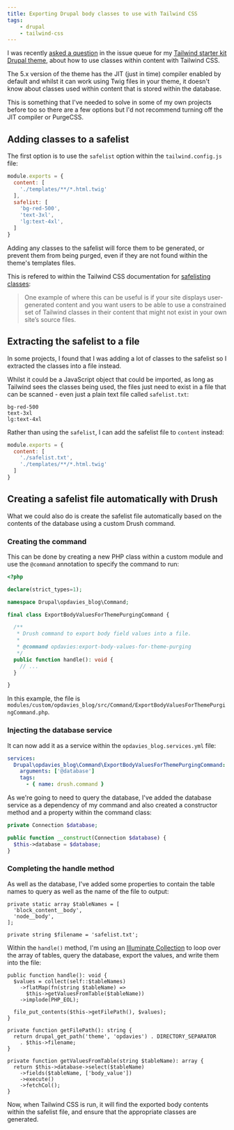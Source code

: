 ```yaml
---
title: Exporting Drupal body classes to use with Tailwind CSS
tags:
    - drupal
    - tailwind-css
---
```


I was recently [asked a question](https://www.drupal.org/project/tailwindcss/issues/3271487) in the issue queue for my [Tailwind starter kit Drupal theme](https://www.drupal.org/project/tailwindcss), about how to use classes within content with Tailwind CSS.

The 5.x version of the theme has the JIT (just in time) compiler enabled by default and whilst it can work using Twig files in your theme, it doesn't know about classes used within content that is stored within the database.

This is something that I've needed to solve in some of my own projects before too so there are a few options but I'd not recommend turning off the JIT compiler or PurgeCSS.

## Adding classes to a safelist

The first option is to use the `safelist` option within the `tailwind.config.js` file:

```js
module.exports = {
  content: [
    './templates/**/*.html.twig'
  ],
  safelist: [
    'bg-red-500',
    'text-3xl',
    'lg:text-4xl',
  ]
}
```

Adding any classes to the safelist will force them to be generated, or prevent them from being purged, even if they are not found within the theme's templates files.

This is refered to within the Tailwind CSS documentation for [safelisting classes](https://tailwindcss.com/docs/content-configuration#safelisting-classes):

> One example of where this can be useful is if your site displays user-generated content and you want users to be able to use a constrained set of Tailwind classes in their content that might not exist in your own site’s source files.

## Extracting the safelist to a file

In some projects, I found that I was adding a lot of classes to the safelist so I extracted the classes into a file instead.

Whilst it could be a JavaScript object that could be imported, as long as Tailwind sees the classes being used, the files just need to exist in a file that can be scanned - even just a plain text file called `safelist.txt`:

```
bg-red-500
text-3xl
lg:text-4xl
```

Rather than using the `safelist`, I can add the safelist file to `content` instead:

```js
module.exports = {
  content: [
    './safelist.txt',
    './templates/**/*.html.twig'
  ]
}
```

## Creating a safelist file automatically with Drush

What we could also do is create the safelist file automatically based on the contents of the database using a custom Drush command.

### Creating the command

This can be done by creating a new PHP class within a custom module and use the `@command` annotation to specify the command to run:

```php
<?php

declare(strict_types=1);

namespace Drupal\opdavies_blog\Command;

final class ExportBodyValuesForThemePurgingCommand {

  /**
   * Drush command to export body field values into a file.
   *
   * @command opdavies:export-body-values-for-theme-purging
   */
  public function handle(): void {
    // ...
  }

}
```

In this example, the file is `modules/custom/opdavies_blog/src/Command/ExportBodyValuesForThemePurgingCommand.php`.

### Injecting the database service

It can now add it as a service within the `opdavies_blog.services.yml` file:

```yaml
services:
  Drupal\opdavies_blog\Command\ExportBodyValuesForThemePurgingCommand:
    arguments: ['@database']
    tags:
      - { name: drush.command }
```

As we're going to need to query the database, I've added the database service as a dependency of my command and also created a constructor method and a property within the command class:

```php
private Connection $database;

public function __construct(Connection $database) {
  $this->database = $database;
}
```

### Completing the handle method

As well as the database, I've added some properties to contain the table names to query as well as the name of the file to output:
```
private static array $tableNames = [
  'block_content__body',
  'node__body',
];

private string $filename = 'safelist.txt';
```

Within the `handle()` method, I'm using an [Illuminate Collection](/talks/using-illuminate-collections-outside-laravel) to loop over the array of tables, query the database, export the values, and write them into the file:
```
public function handle(): void {
  $values = collect(self::$tableNames)
    ->flatMap(fn(string $tableName) =>
      $this->getValuesFromTable($tableName))
    ->implode(PHP_EOL);

  file_put_contents($this->getFilePath(), $values);
}

private function getFilePath(): string {
  return drupal_get_path('theme', 'opdavies') . DIRECTORY_SEPARATOR
    . $this->filename;
}

private function getValuesFromTable(string $tableName): array {
  return $this->database->select($tableName)
    ->fields($tableName, ['body_value'])
    ->execute()
    ->fetchCol();
}
```

Now, when Tailwind CSS is run, it will find the exported body contents within the safelist file, and ensure that the appropriate classes are generated.
